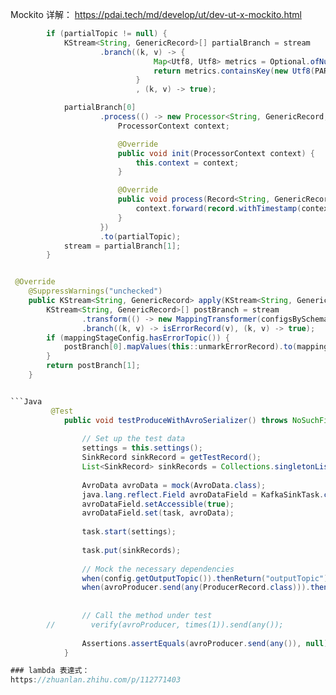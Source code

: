 Mockito 详解：
https://pdai.tech/md/develop/ut/dev-ut-x-mockito.html  

```Java
        if (partialTopic != null) {
            KStream<String, GenericRecord>[] partialBranch = stream
                    .branch((k, v) -> {
                                Map<Utf8, Utf8> metrics = Optional.ofNullable((Map) v.get(METRIC)).orElse(new HashMap<>());
                                return metrics.containsKey(new Utf8(PARTIAL));
                            }
                            , (k, v) -> true);

            partialBranch[0]
                    .process(() -> new Processor<String, GenericRecord, String, GenericRecord>() {
                        ProcessorContext context;

                        @Override
                        public void init(ProcessorContext context) {
                            this.context = context;
                        }

                        @Override
                        public void process(Record<String, GenericRecord> record) {
                            context.forward(record.withTimestamp(context.currentSystemTimeMs()));
                        }
                    })
                    .to(partialTopic);
            stream = partialBranch[1];
        }

```


```Java

 @Override
    @SuppressWarnings("unchecked")
    public KStream<String, GenericRecord> apply(KStream<String, GenericRecord> stream) {
        KStream<String, GenericRecord>[] postBranch = stream
                .transform(() -> new MappingTransformer(configsBySchemaName))
                .branch((k, v) -> isErrorRecord(v), (k, v) -> true);
        if (mappingStageConfig.hasErrorTopic()) {
            postBranch[0].mapValues(this::unmarkErrorRecord).to(mappingStageConfig.errorTopic);
        }
        return postBranch[1];
    }


```Java
         @Test
            public void testProduceWithAvroSerializer() throws NoSuchFieldException, IllegalAccessException {
        
                // Set up the test data
                settings = this.settings();
                SinkRecord sinkRecord = getTestRecord();
                List<SinkRecord> sinkRecords = Collections.singletonList(sinkRecord);
        
                AvroData avroData = mock(AvroData.class);
                java.lang.reflect.Field avroDataField = KafkaSinkTask.class.getDeclaredField("avroData");
                avroDataField.setAccessible(true);
                avroDataField.set(task, avroData);
        
                task.start(settings);
        
                task.put(sinkRecords);
        
                // Mock the necessary dependencies
                when(config.getOutputTopic()).thenReturn("outputTopic");
                when(avroProducer.send(any(ProducerRecord.class))).thenReturn("hello");
        
        
                // Call the method under test
        //        verify(avroProducer, times(1)).send(any());
        
                Assertions.assertEquals(avroProducer.send(any()), null);
            }

### lambda 表達式：
https://zhuanlan.zhihu.com/p/112771403 

```
